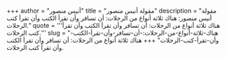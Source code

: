 +++
author = "أنيس منصور"
title = "مقولة أنيس منصور"
description = "مقولة أنيس منصور: هناك ثلاثة أنواع من الرحلات: أن تسافر وأن تقرأ الكتب وأن تقرأ كتب الرحلات."
quote = '''هناك ثلاثة أنواع من الرحلات: أن تسافر وأن تقرأ الكتب وأن تقرأ كتب الرحلات.''' 
slug = "هناك-ثلاثة-أنواع-من-الرحلات:-أن-تسافر-وأن-تقرأ-الكتب-وأن-تقرأ-كتب-الرحلات"
+++
هناك ثلاثة أنواع من الرحلات: أن تسافر وأن تقرأ الكتب وأن تقرأ كتب الرحلات.
